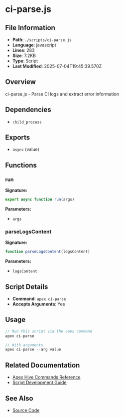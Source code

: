 # ci-parse.js

## File Information

- **Path**: `./scripts/ci-parse.js`
- **Language**: javascript
- **Lines**: 283
- **Size**: 7.2KB
- **Type**: Script
- **Last Modified**: 2025-07-04T19:45:39.570Z

## Overview

ci-parse.js - Parse CI logs and extract error information

## Dependencies

- `child_process`

## Exports

- `async` (value)

## Functions

### run

**Signature:**
```javascript
export async function run(args)
```

**Parameters:**
- `args`

### parseLogsContent

**Signature:**
```javascript
function parseLogsContent(logsContent)
```

**Parameters:**
- `logsContent`

## Script Details

- **Command**: `apex ci-parse`
- **Accepts Arguments**: Yes

## Usage

```javascript
// Run this script via the apex command
apex ci-parse

// With arguments
apex ci-parse --arg value
```

## Related Documentation

- [Apex Hive Commands Reference](../../architecture/reference/commands/)
- [Script Development Guide](../../development/scripts/)

## See Also

- [Source Code](./scripts/ci-parse.js)
